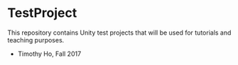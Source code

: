 # TestProject

This repository contains Unity test projects that will be used for 
tutorials and teaching purposes.

- Timothy Ho, Fall 2017